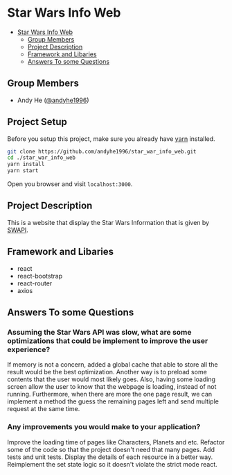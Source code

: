 # Star Wars Info Web

- [Star Wars Info Web](#Star-Wars-Info-Web)
  - [Group Members](#Group-Members)
  - [Project Description](#Project-Description)
  - [Framework and Libaries](#Framework-and-Libaries)
  - [Answers To some Questions](#Answers-To-some-Questions)
## Group Members

- Andy He ([@andyhe1996](https://github.com/andyhe1996))

## Project Setup

Before you setup this project, make sure you already have [yarn](https://yarnpkg.com/en/) installed.

```bash
git clone https://github.com/andyhe1996/star_war_info_web.git
cd ./star_war_info_web
yarn install
yarn start
```

Open you browser and visit `localhost:3000`.

## Project Description

This is a website that display the Star Wars Information that is given by [SWAPI](https://swapi.dev).

## Framework and Libaries

- react
- react-bootstrap
- react-router
- axios

## Answers To some Questions

### Assuming the Star Wars API was slow, what are some optimizations that could be implement to improve the user experience?

If memory is not a concern, added a global cache that able to store all the result would be the best optimization.
Another way is to preload some contents that the user would most likely goes.
Also, having some loading screen allow the user to know that the webpage is loading, instead of not running.
Furthermore, when there are more the one page result, we can implement a method the guess the remaining pages left and send multiple request at the same time.

### Any improvements you would make to your application?
Improve the loading time of pages like Characters, Planets and etc.
Refactor some of the code so that the project doesn't need that many pages.
Add tests and unit tests.
Display the details of each resource in a better way.
Reimplement the set state logic so it doesn't violate the strict mode react.

